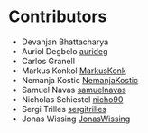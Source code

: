 # Contributors

* Devanjan Bhattacharya
* Auriol Degbelo <i class="fa fa-github"></i> [aurideg](https://github.com/aurideg)
* Carlos Granell
* Markus Konkol <i class="fa fa-github"></i> [MarkusKonk](https://github.com/MarkusKonk)
* Nemanja Kostic <i class="fa fa-github"></i> [NemanjaKostic](https://github.com/NemanjaKostic)
* Samuel Navas <i class="fa fa-github"></i> [samuelnavas](https://github.com/samuelnavas)
* Nicholas Schiestel <i class="fa fa-github"></i> [nicho90](https://github.com/nicho90)
* Sergi Trilles <i class="fa fa-github"></i> [sergitrilles](https://github.com/sergitrilles)
* Jonas Wissing <i class="fa fa-github"></i> [JonasWissing](https://github.com/JonasWissing)

